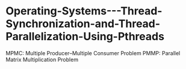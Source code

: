 # Operating-Systems---Thread-Synchronization-and-Thread-Parallelization-Using-Pthreads
MPMC: Multiple Producer–Multiple Consumer Problem
PMMP: Parallel Matrix Multiplication Problem
